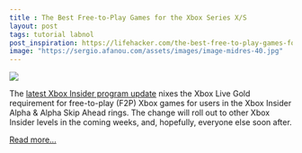 ```yaml
---
title : The Best Free-to-Play Games for the Xbox Series X/S
layout: post
tags: tutorial labnol
post_inspiration: https://lifehacker.com/the-best-free-to-play-games-for-the-xbox-series-x-s-1846622833
image: "https://sergio.afanou.com/assets/images/image-midres-40.jpg"
---
```


<img src="https://i.kinja-img.com/gawker-media/image/upload/s--CZ5iUKwt--/c_fit,fl_progressive,q_80,w_636/wuihb6tsb8w2yzymt7zq.jpg" /><p>The <a href="https://www.onmsft.com/news/select-xbox-insiders-can-play-free-to-play-games-without-xbox-live-gold-starting-today" target="_blank" rel="noopener noreferrer">latest Xbox Insider program update</a> nixes the Xbox Live Gold requirement for free-to-play (F2P) Xbox games for users in the Xbox Insider Alpha &amp; Alpha Skip Ahead rings. The change will roll out to other Xbox Insider levels in the coming weeks, and, hopefully, everyone else soon after.<br></p><p><a href="https://lifehacker.com/the-best-free-to-play-games-for-the-xbox-series-x-s-1846622833">Read more...</a></p>